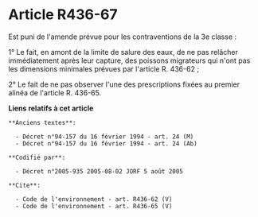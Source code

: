 # Article R436-67

Est puni de l'amende prévue pour les contraventions de la 3e classe : 

1° Le fait, en amont de la limite de salure des eaux, de ne pas relâcher immédiatement après leur capture, des poissons
migrateurs qui n'ont pas les dimensions minimales prévues par l'article R. 436-62 ; 

2° Le fait de ne pas observer l'une des prescriptions fixées au premier alinéa de l'article R. 436-65.

**Liens relatifs à cet article**

	**Anciens textes**:

	  - Décret n°94-157 du 16 février 1994 - art. 24 (M)
	  - Décret n°94-157 du 16 février 1994 - art. 24 (Ab)

	**Codifié par**:

	  - Décret n°2005-935 2005-08-02 JORF 5 août 2005

	**Cite**:

	  - Code de l'environnement - art. R436-62 (V)
	  - Code de l'environnement - art. R436-65 (V)
